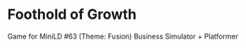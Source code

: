 Foothold of Growth
==================

Game for MiniLD #63 (Theme: Fusion)
Business Simulator + Platformer
